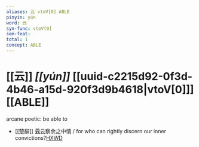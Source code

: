 ```yaml
---
aliases: 云 vtoV[0] ABLE
pinyin: yún
word: 云
syn-func: vtoV[0]
sem-feat: 
total: 1
concept: ABLE 
---
```

# [[云]] *[[yún]]*  [[uuid-c2215d92-0f3d-4b46-a15d-920f3d9b4618|vtoV[0]]] [[ABLE]]
arcane poetic: be able to
 - [[楚辭]] **云**云察余之中情 / for who can rightly discern our inner convictions?[HXWD](https://hxwd.org/textview.html?location=KR4a0001_tls_001-5a.11)